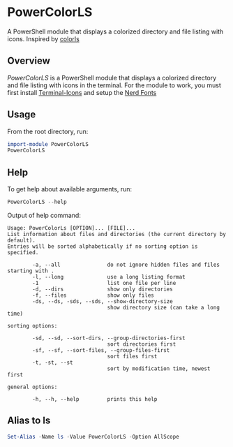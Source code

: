 # PowerColorLS

A PowerShell module that displays a colorized directory and file listing with icons. Inspired by [colorls](https://github.com/athityakumar/colorls)

## Overview

*PowerColorLS* is a PowerShell module that displays a colorized directory and file listing with icons in the terminal.
For the module to work, you must first install [Terminal-Icons](https://github.com/devblackops/Terminal-Icons/) and setup the [Nerd Fonts](https://github.com/ryanoasis/nerd-fonts/)

## Usage
From the root directory, run:
```powershell
import-module PowerColorLS
PowerColorLS
```

## Help
To get help about available arguments, run:
```powershell
PowerColorLS --help
```

Output of help command:
```
Usage: PowerColorLs [OPTION]... [FILE]...
List information about files and directories (the current directory by default).
Entries will be sorted alphabetically if no sorting option is specified.

        -a, --all               do not ignore hidden files and files starting with .
        -l, --long              use a long listing format
        -1                      list one file per line
        -d, --dirs              show only directories
        -f, --files             show only files
        -ds, --ds, -sds, --sds, --show-directory-size
                                show directory size (can take a long time)

sorting options:

        -sd, --sd, --sort-dirs, --group-directories-first
                                sort directories first
        -sf, --sf, --sort-files, --group-files-first
                                sort files first
        -t, -st, --st
                                sort by modification time, newest first

general options:

        -h, --h, --help         prints this help
```

## Alias to ls
```powershell
Set-Alias -Name ls -Value PowerColorLS -Option AllScope
```